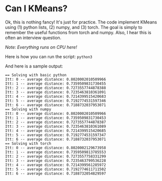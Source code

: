 # Can I KMeans? 

Ok, this is nothing fancy! It's just for practice.
The code implement KMeans using (1) python lists, (2) numpy, and (3) torch. The goal is simply to remember the useful functions from torch and numpy. Also, I hear this is often an interview question.

_Note: Everything runs on CPU here!_

Here is how you can run the script:
`python3 `

And here is a sample output:
```
== Solving with basic python
Itt: 0 -- average distance: 0.8020002010509966
Itt: 1 -- average distance: 0.7359509831730455
Itt: 2 -- average distance: 0.7273557744878388
Itt: 3 -- average distance: 0.7235463810361091
Itt: 4 -- average distance: 0.7214399515420683
Itt: 5 -- average distance: 0.7192774531597346
Itt: 6 -- average distance: 0.7188732037953071
== Solving with numpy
Itt: 0 -- average distance: 0.8020002010509966
Itt: 1 -- average distance: 0.7359509831730453
Itt: 2 -- average distance: 0.7273557744878387
Itt: 3 -- average distance: 0.7235463810361089
Itt: 4 -- average distance: 0.7214399515420685
Itt: 5 -- average distance: 0.7192774531597347
Itt: 6 -- average distance: 0.7188732037953071
== Solving with torch
Itt: 0 -- average distance: 0.8020002129673958
Itt: 1 -- average distance: 0.7359509813785553
Itt: 2 -- average distance: 0.7273557758331299
Itt: 3 -- average distance: 0.7235463799536228
Itt: 4 -- average distance: 0.7214399561285972
Itt: 5 -- average distance: 0.7192774611711502
Itt: 6 -- average distance: 0.7188732054829597
```
